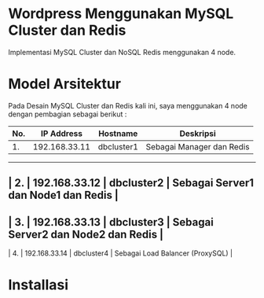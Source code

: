# Wordpress Menggunakan MySQL Cluster dan Redis
  
  Implementasi MySQL Cluster dan NoSQL Redis menggunakan 4 node.
  
# Model Arsitektur
  
  Pada Desain MySQL Cluster dan Redis kali ini, saya menggunakan 4 node dengan pembagian sebagai berikut :
  
  | No. | IP Address | Hostname | Deskripsi |
  |-----|-------------|----------|-----------|
  | 1. | 192.168.33.11 | dbcluster1 | Sebagai Manager dan Redis |
  ---------------------------------------------------------------
  | 2. | 192.168.33.12 | dbcluster2 | Sebagai Server1 dan Node1 dan Redis |
  -------------------------------------------------------------------------
  | 3. | 192.168.33.13 | dbcluster3 | Sebagai Server2 dan Node2 dan Redis |
  -------------------------------------------------------------------------
  | 4. | 192.168.33.14 | dbcluster4 | Sebagai Load Balancer (ProxySQL) |
  
# Installasi 
  
 
